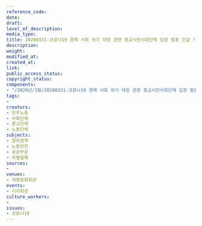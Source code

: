 ```yaml
---
reference_code: 
date: 
draft: 
level_of_description: 
media_type: 
title: 20200331-코로나19 경제 사회 위기 대응 관련 종교시민사회단체 입장 발표 긴급 기자회견
description: 
weight: 
modified_at: 
created_at: 
link: 
public_access_status: 
copyright_status: 
components:
- "/2020년/3월/20200331-코로나19 경제 사회 위기 대응 관련 종교시민사회단체 입장 발표 긴급 기자회견/_CTU6084.jpg"
tags:
- 
creators:
- 민주노총
- 사회단체
- 종교단체
- 노동단체
subjects:
- 정치정책
- 노동안전
- 공공부문
- 차별철폐
sources:
- 
venues:
- 세종문화회관
events:
- 기자회견
culture_workers:
- 
issues:
- 코로나19
---
```

